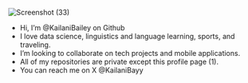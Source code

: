 ![Screenshot (33)](https://github.com/KailaniBailey/KailaniBailey/assets/158431578/affeaedd-4931-49f6-aa08-fc90fe02f383)
-  Hi, I’m @KailaniBailey on Github
-  I love data science, linguistics and language learning, sports, and traveling.
-  I’m looking to collaborate on tech projects and mobile applications.
-  All of my repositories are private except this profile page (1).
-  You can reach me on X @KailaniBayy

<!---
KailaniBailey/KailaniBailey is a ✨ special ✨ repository because its `README.md` (this file) appears on your GitHub profile.
You can click the Preview link to take a look at your changes.
--->
